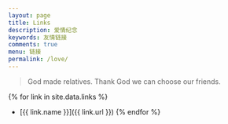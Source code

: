 ```yaml
---
layout: page
title: Links
description: 爱情纪念
keywords: 友情链接
comments: true
menu: 链接
permalink: /love/
---
```


> God made relatives. Thank God we can choose our friends.

{% for link in site.data.links %}
* [{{ link.name }}]({{ link.url }})
{% endfor %}
